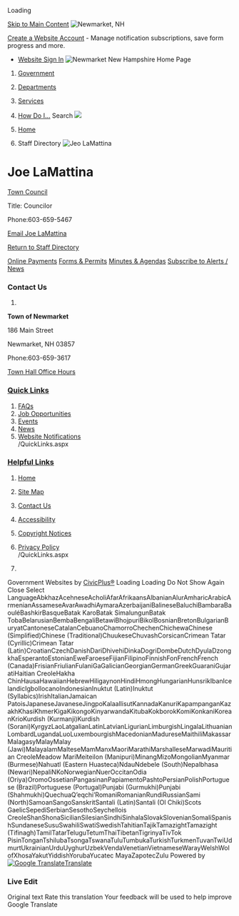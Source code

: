  

Loading

  [Skip to Main Content](#contentarea)   ![Newmarket, NH](https://www.newmarketnh.gov/ImageRepository/Document?documentID=27)  

 [Create a Website Account](/MyAccount/ProfileCreate)  - Manage notification subscriptions, save form progress and more.    

 *  [Website Sign In](/MyAccount) 
  ![Newmarket New Hampshire Home Page](https://www.newmarketnh.gov/ImageRepository/Document?documentID=72)  

 1.  [Government](/27/Government) 
 1.  [Departments](/31/Departments) 
 1.  [Services](/101/Services) 
 1.  [How Do I...](/9/How-Do-I) 
 Search  ![](https://www.newmarketnh.gov/ImageRepository/Document?documentID=69)  

 1.  [Home](/) 
 1. Staff Directory
  ![Jeo LaMattina](https://www.newmarketnh.gov/ImageRepository/Document?documentID=614)  

# Joe LaMattina

   [Town Council](/Directory.aspx?DID=11) 

Title: Councilor

Phone:603-659-5467

 [Email Joe LaMattina](mailto:jlamattina@newmarketnh.gov)  

 [Return to Staff Directory](/Directory.aspx) 

  [Online Payments](/391/Pay-My-Bill)   [Forms & Permits](/446)   [Minutes & Agendas](https://newmarketnh.portal.civicclerk.com/)   [Subscribe to Alerts / News](/464/Subscribe-to-Alerts-News)  

### Contact Us

 1.    

 __Town of Newmarket__    

186 Main Street   

Newmarket, NH 03857   

Phone:603-659-3617   

 [Town Hall Office Hours](/)    

###  [Quick Links](/QuickLinks.aspx?CID=15) 

 1.  [FAQs](/FAQ.aspx)  
 1.  [Job Opportunities](https://www.newmarketnh.gov/Jobs.aspx)  
 1.  [Events](https://www.newmarketnh.gov/calendar.aspx?CID=14,22)  
 1.  [News](/CivicAlerts.aspx)  
 1.  [Website Notifications](/list.aspx)  
 /QuickLinks.aspx 

###  [Helpful Links](/QuickLinks.aspx?CID=16) 

 1.  [Home](/)  
 1.  [Site Map](/sitemap)  
 1.  [Contact Us](/directory.aspx)  
 1.  [Accessibility](/accessibility)  
 1.  [Copyright Notices](/copyright)  
 1.  [Privacy Policy](/site/privacy)  
 /QuickLinks.aspx 

 1.    

 Government Websites by [CivicPlus®](https://connect.civicplus.com/referral)  Loading Loading Do Not Show Again Close Select LanguageAbkhazAcehneseAcholiAfarAfrikaansAlbanianAlurAmharicArabicArmenianAssameseAvarAwadhiAymaraAzerbaijaniBalineseBaluchiBambaraBaouléBashkirBasqueBatak KaroBatak SimalungunBatak TobaBelarusianBembaBengaliBetawiBhojpuriBikolBosnianBretonBulgarianBuryatCantoneseCatalanCebuanoChamorroChechenChichewaChinese (Simplified)Chinese (Traditional)ChuukeseChuvashCorsicanCrimean Tatar (Cyrillic)Crimean Tatar (Latin)CroatianCzechDanishDariDhivehiDinkaDogriDombeDutchDyulaDzongkhaEsperantoEstonianEweFaroeseFijianFilipinoFinnishFonFrenchFrench (Canada)FrisianFriulianFulaniGaGalicianGeorgianGermanGreekGuaraniGujaratiHaitian CreoleHakha ChinHausaHawaiianHebrewHiligaynonHindiHmongHungarianHunsrikIbanIcelandicIgboIlocanoIndonesianInuktut (Latin)Inuktut (Syllabics)IrishItalianJamaican PatoisJapaneseJavaneseJingpoKalaallisutKannadaKanuriKapampanganKazakhKhasiKhmerKigaKikongoKinyarwandaKitubaKokborokKomiKonkaniKoreanKrioKurdish (Kurmanji)Kurdish (Sorani)KyrgyzLaoLatgalianLatinLatvianLigurianLimburgishLingalaLithuanianLombardLugandaLuoLuxembourgishMacedonianMadureseMaithiliMakassarMalagasyMalayMalay (Jawi)MalayalamMalteseMamManxMaoriMarathiMarshalleseMarwadiMauritian CreoleMeadow MariMeiteilon (Manipuri)MinangMizoMongolianMyanmar (Burmese)Nahuatl (Eastern Huasteca)NdauNdebele (South)Nepalbhasa (Newari)NepaliNKoNorwegianNuerOccitanOdia (Oriya)OromoOssetianPangasinanPapiamentoPashtoPersianPolishPortuguese (Brazil)Portuguese (Portugal)Punjabi (Gurmukhi)Punjabi (Shahmukhi)QuechuaQʼeqchiʼRomaniRomanianRundiRussianSami (North)SamoanSangoSanskritSantali (Latin)Santali (Ol Chiki)Scots GaelicSepediSerbianSesothoSeychellois CreoleShanShonaSicilianSilesianSindhiSinhalaSlovakSlovenianSomaliSpanishSundaneseSusuSwahiliSwatiSwedishTahitianTajikTamazightTamazight (Tifinagh)TamilTatarTeluguTetumThaiTibetanTigrinyaTivTok PisinTonganTshilubaTsongaTswanaTuluTumbukaTurkishTurkmenTuvanTwiUdmurtUkrainianUrduUyghurUzbekVendaVenetianVietnameseWarayWelshWolofXhosaYakutYiddishYorubaYucatec MayaZapotecZulu Powered by  [![Google Translate](https://www.gstatic.com/images/branding/googlelogo/1x/googlelogo_color_42x16dp.png)Translate](https://translate.google.com)  

### Live Edit

 Original text Rate this translation Your feedback will be used to help improve Google Translate 